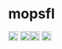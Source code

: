 <p align="center">
    <br>
    <h1>mopsfl</h1><span>
    <img src="https://cdn.jsdelivr.net/npm/programming-languages-logos/src/javascript/javascript.svg" height="20">
    <img src="https://cdn.jsdelivr.net/npm/programming-languages-logos/src/html/html.svg" height="20"><img src="https://cdn.jsdelivr.net/npm/programming-languages-logos/src/css/css.svg" height="20">
    <img src="https://cdn.jsdelivr.net/npm/programming-languages-logos/src/lua/lua.svg" height="20">
</span>
    <br>
    <br>
</p>
